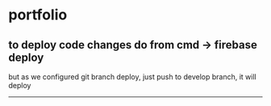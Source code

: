 # portfolio
to deploy code changes
do
from cmd  -> firebase deploy
------------------------------------------------------
but as we configured git branch deploy,
just push to develop branch, it will deploy

---
